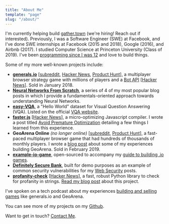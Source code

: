 ```yaml
---
title: "About Me"
template: "page"
slug: "/about/"
---
```


I'm currently helping build [gather.town](https://gather.town/) (we're hiring! Reach out if interested). Previously, I was a Software Engineer (SWE) at Facebook, and I've done SWE internships at Facebook (2015 and 2018), Google (2016), and Airbnb (2017). I studied Computer Science at Princeton University (Class of 2019). I've been [programming since I was 12](/blog/how-i-became-a-programmer/) and love to build things.

Some of my more well-known projects include:

- [**generals.io**](http://generals.io) [[subreddit](https://reddit.com/r/generalsio), [Hacker News](https://hn.algolia.com/?q=generals.io), [Product Hunt](https://www.producthunt.com/posts/generals-io)], a multiplayer browser strategy game with millions of players and a [Bot API](http://dev.generals.io) [[Hacker News](https://news.ycombinator.com/item?id=13562866)]. Sold in January 2018.
- [**Neural Networks From Scratch**](/series/neural-networks-from-scratch), a series of 4 of my most popular blog posts in which I provide a fundamentals-oriented approach towards understanding Neural Networks.
- [**easy-VQA**](/blog/easy-vqa/), a "Hello World" dataset for Visual Question Answering (VQA). Listed on the official [VQA website](https://visualqa.org/external.html).
- [**faster.js**](https://github.com/vzhou842/faster.js) [[Hacker News](https://news.ycombinator.com/item?id=16886494)], a micro-optimizing Javascript compiler. I wrote a post titled [Avoid Premature Optimization](/blog/avoid-premature-optimization/) detailing a few things I learned from this experience.
- **GeoArena Online** _(no longer online)_ [[subreddit](https://reddit.com/r/geoarena), [Product Hunt](https://www.producthunt.com/posts/geoarena-online)], a fast-paced multiplayer browser game that had hundreds of thousands of monthly players. I wrote a [blog post](/blog/why-you-should-use-webpack/) about some of my experiences building GeoArena. Sold in February 2019.
- [**example-io-game**](https://example-io-game.victorzhou.com/), open-sourced to accompany my [guide to building .io games](/blog/build-an-io-game-part-1/).
- [**Definitely Secure Bank**](https://dsb.victorzhou.com/), built for demo purposes as an example of common security vulnerabilities for my [Web Security](/tag/security/) posts.
- [**profanity-check**](https://github.com/vzhou842/profanity-check) [[Hacker News](https://news.ycombinator.com/item?id=18777950)], a fast, robust Python library to check for profanity in strings. [Read my blog post](/blog/better-profanity-detection-with-scikit-learn/) about this project.

I've spoken on a tech podcast about my experiences [building and selling games](/blog/creating-and-selling-io-games/) like generals.io and GeoArena.

You can see more of my projects on my [Github](https://github.com/vzhou842).

Want to get in touch? [Contact Me](/contact/).
